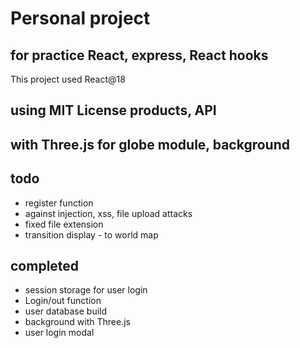 # Personal project 

## for practice React, express, React hooks 

This project used React@18 
## using MIT License products, API


## with Three.js for globe module, background



## todo
 
- register function
- against injection, xss, file upload attacks 
- fixed file extension
- transition display - to world map



## completed
- session storage for user login
- Login/out function
- user database build
- background with Three.js
- user login modal 
  


